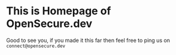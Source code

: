 # This is Homepage of OpenSecure.dev

Good to see you, if you made it this far then feel free to ping us on `connect@opensecure.dev`
